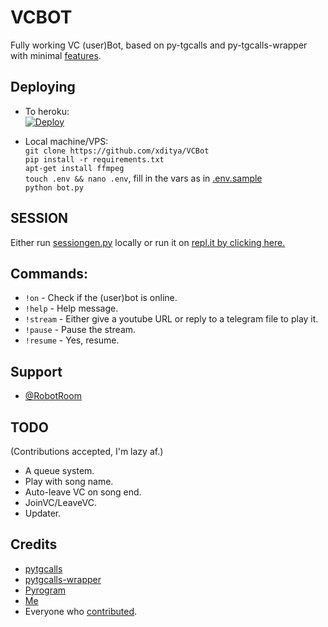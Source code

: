 # VCBOT
Fully working VC (user)Bot, based on py-tgcalls and py-tgcalls-wrapper with minimal [features](#TODO).   


## Deploying
* To heroku:   
[![Deploy](https://www.herokucdn.com/deploy/button.svg)](http://heroku.com/deploy?template=https://github.com/xditya/VCBot)   

* Local machine/VPS:   
`git clone https://github.com/xditya/VCBot`   
`pip install -r requirements.txt`   
`apt-get install ffmpeg`   
`touch .env && nano .env`, fill in the vars as in [.env.sample](./.env.sample)   
`python bot.py`   

## SESSION
Either run [sessiongen.py](./sessiongen.py) locally or run it on [repl.it by clicking here.](https://replit.com/@xditya/PyroSessionGen)
## Commands:   
- `!on` - Check if the (user)bot is online.   
- `!help` - Help message.   
- `!stream` - Either give a youtube URL or reply to a telegram file to play it.   
- `!pause` - Pause the stream.   
- `!resume` - Yes, resume.   

## Support
- [@RobotRoom](https://t.me/RobotRoomChat)   


## TODO
(Contributions accepted, I'm lazy af.)    
- A queue system.   
- Play with song name.   
- Auto-leave VC on song end.   
- JoinVC/LeaveVC.   
- Updater.   


## Credits
- [pytgcalls](https://github.com/pytgcalls/pytgcalls)   
- [pytgcalls-wrapper](https://github.com/callsmusic/pytgcalls-wrapper)   
- [Pyrogram](https://github.com/pyrogram/pyrogram)   
- [Me](https://github.com/xditya)   
- Everyone who [contributed](https://github.com/xditya/VCBot/graphs/contributors).
